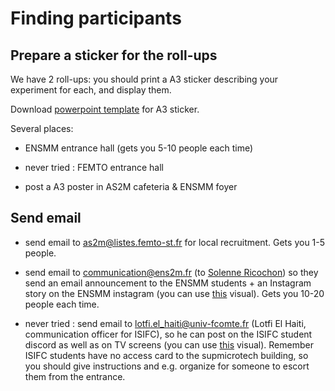 # Finding participants


## Prepare a sticker for the roll-ups

We have 2 roll-ups: you should print a A3 sticker describing your experiment for each, and display them. 

Download [powerpoint template](../../downloads/A3_sticker.pptx) for A3 sticker.

Several places: 

- ENSMM entrance hall (gets you 5-10 people each time)

- never tried : FEMTO entrance hall

- post a A3 poster in AS2M cafeteria & ENSMM foyer


## Send email 

- send email to as2m@listes.femto-st.fr for local recruitment. Gets you 1-5 people. 

- send email to communication@ens2m.fr (to [Solenne Ricochon](https://www.linkedin.com/in/solenne-ricochon-150270105/?originalSubdomain=fr)) so they send an email announcement to the ENSMM students + an Instagram story on the ENSMM instagram (you can use [this](../../downloads/participate.jpg) visual). Gets you 10-20 people each time. 

- never tried : send email to [lotfi.el_haiti@univ-fcomte.fr](lotfi.el_haiti@univ-fcomte.fr) (Lotfi El Haiti, communication officer for ISIFC), so he can post on the ISIFC student discord as well as on TV screens (you can use [this](../../downloads/participate.jpg) visual). Remember ISIFC students have no access card to the supmicrotech building, so you should give instructions and e.g. organize for someone to escort them from the entrance. 

